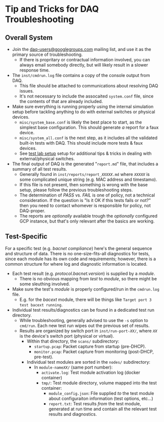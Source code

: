 # Tip and Tricks for DAQ Troubleshooting

## Overall System

* Join the
[daq-users@googlegroups.com](https://groups.google.com/forum/#!forum/daq-users)
mailing list, and use it as the primary source of troubleshooting.
  * If there is propritary or contractual information involved, you can always
  email somebody directly, but will likely result in a slower response time.
* The `inst/cmdrun.log` file contains a copy of the console output from DAQ.
  * This file should be attached to communications about resolving DAQ issues.
  * It's not necessary to include the assocaited `system.conf` file, since the
  contents of that are already included.
* Make sure everything is running properly using the internal simulation setup
before tackling anything to do with external switches or physical devices.
  * `misc/system_base.conf` is likely the best place to start, as the simplest
  base configuration. This should generate *a* report for a faux device.
  * `misc/system_all.conf` is the next step, as it includes all the validated
  built-in tests with DAQ. This should include more tests & faux devices.
  * See [test lab setup](test_lab.md) setup for additional tips & tricks in
  dealing with external/physical switches.
* The final output of DAQ is the generated "`report.md`" file, that includes
a summary of all test results.
  * Generally found in <code>inst/reports/report_<em>XXXXX</em>.md</code> where
  <code><em>XXXXX</em></code> is some complicated unique string (e.g. MAC
  address and timestamo).
  * If this file is not present, then something is wrong with the base setup,
  please follow the previous troubleshooting steps.
  * The determination of _PASS_ vs. _FAIL_ is one of policy, not a technical
  consideration. If the question is "Is it OK if this tests fails or not?" then
  you need to contact whomever is responsible for policy, not DAQ-proper.
  * The reports are _optionally_ available trough the _optionally_ configured
  GCP instance, but that's only relevant after the basics are working.

## Test-Specific

For a specific test (e.g. _bacnet compliance_) here's the general sequence and
structure of data. There is no one-size-fits-all diagnostics for tests, since
each module has its own code and requirements; however, there is a common
structure for where log and diagnostic information is located.

* Each test result (e.g. _protocol.bacnet.version_) is supplied by a _module_.
  * There is no obvious mapping from _test_ to _module_, so there might be
  some sleuthing involved.
* Make sure the test's _module_ is properly configured/run in the `cmdrun.log`
file.
  * E.g. for the _bacext_ module, there will be things like `Target port 3 test
  bacext running`.
* Individual test results/diagnostics can be found in a dedicated test run
directory.
  * While troubleshooting, generally advised to use the `-s` option to
  `cmd/run`. Each new test run wipes out the previous set of results.
  * Results are organized by switch port in
  <code>inst/run-port-<em>XX</em>/</code>, where <code><em>XX</em></code> is
  the device's switch port (physical or virtual).
    * Within that directory, the <code>scans/</code> subdirectory:
      * `startup.pcap`: Packet capture from startup (pre-DHCP).
      * `monitor.pcap`: Packet capture from monitoring (post-DHCP, pre-test).
    * Individual test modules are sorted in the `nodes/` subdirectory:
      * In <code>module-name<em>XX</em>/</code> (same port number):
        * `activate.log`: Test module activation log (docker container)
        * `tmp/`: Test module directory, volume mapped into the test container:
          * `module_config.json`: File supplied _to_ the test module about
          configuraiton information (test options, etc...)
          * `report.txt`: Test results _from_ the test module, generated at
          run time and contain all the relevant test results and diagnostics.

